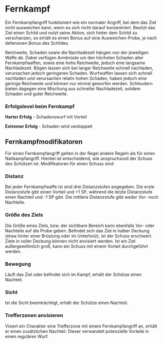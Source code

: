 # Fernkampf
Ein Fernkampfangriff funktioniert wie ein normaler Angriff, bei dem das Ziel nicht ausweichen kann, wenn es sich nicht darauf konzentriert. Besitzt das Ziel einen Schild und nutzt seine Aktion, sich hinter dem Schild zu verschanzen, so erhält es einen Bonus auf eine Ausweichen-Probe, je nach defensiven Bonus des Schildes.
 
Reichweite, Schaden sowie die Nachladezeit hängen von der jeweiligen Waffe ab. Dabei verfügen Armbrüste um den höchsten Schaden aller Fernkampfwaffen, sowie eine hohe Reichweite, jedoch eine langsame Nachladezeit. Bögen lassen sich bei langer Reichweite schnell nachladen, verursachen jedoch geringeren Schaden. Wurfwaffen lassen sich schnell nachladen und verursachen relativ hohen Schaden, haben jedoch eine geringe Reichweite und können nur einmal geworfen werden. Schleudern bieten dagegen eine Mischung aus schneller Nachladezeit, solidem Schaden und guter Reichweite.
 
### Erfolgslevel beim Fernkampf
 
**Harter Erfolg** - Schadenswurf mit Vorteil
 
**Extremer Erfolg** - Schaden wird verdoppelt
 
## Fernkampfmodifikatoren
 
Für einen Fernkampfangriff gelten in der Regel andere Regeln als für einen Nahkampfangriff. Hierbei ist entscheidend, wie anspruchsvoll der Schuss des Schützen ist. Modifikatoren für einen Schuss sind:
 
 
### Distanz
 
Bei jeder Fernkampfwaffe ist sind drei Distanzstufen angegeben. Die erste Distanzstufe gibt einen Vorteil und +1 SP, während die letzte Distanzstufe einen Nachteil und -1 SP gibt. Die mittlere Distanzstufe gibt weder Vor- noch Nachteile.
 
 
### Größe des Ziels
 
Die Größe eines Ziels, bzw. der sichtbare Bereich kann ebenfalls Vor- oder Nachteile auf die Probe geben. Befindet sich das Ziel in halber Deckung (etwa hinter einer Brüstung oder im Unterholz), ist der Schuss erschwert. Ziele in voller Deckung können nicht anvisiert werden. Ist ein Ziel außergewöhnlich groß, kann ein Schuss mit einem Vorteil durchgeführt werden.
 
 
### Bewegung
 
Läuft das Ziel oder befindet sich im Kampf, erhält der Schütze einen Nachteil.
 
 
### Sicht
 
Ist die Sicht beeinträchtigt, erhält der Schütze einen Nachteil.
 
 
### Trefferzonen anvisieren
 
Visiert ein Charakter eine Trefferzone mit einem Fernkampfangriff an, erhält er einen zusätzlichen Nachteil. Dieser verwandelt potenzielle Vorteile in einen regulären Wurf.
